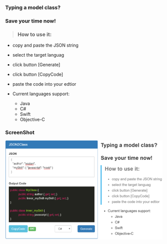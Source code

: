 ### Typing a model class?
### Save your time now!

>### How to use it:
> 
 * copy and paste the JSON string
 * select the target languag
 * click button [Generate]
 * click button [CopyCode]
 * paste the code into your edtior

* Current languages support:
    + Java
    + C#
    + Swift
    + Objective-C



### ScreenShot
![alt tag](https://raw.githubusercontent.com/yozian/JSON2Class/master/screenshot.png)